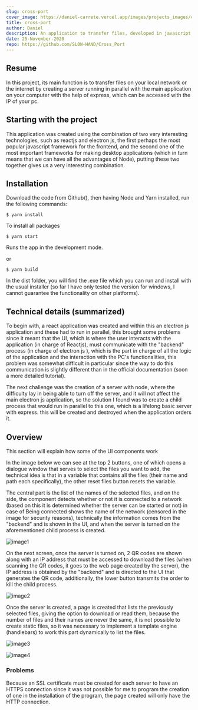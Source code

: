 ```yaml
---
slug: cross-port
cover_image: https://daniel-carrete.vercel.app/images/projects_images/cross_port/page1.jpg
title: cross-port
author: Daniel
description: An application to transfer files, developed in javascript with electron, react and express
date: 25-November-2020
repo: https://github.com/SL0W-HAND/Cross_Port
---
```


## Resume
In this project, its main function is to transfer files on your local network or the internet by creating a server running in parallel with the main application on your computer with the help of express, which can be accessed with the IP of your pc.


## Starting with the project


This application was created using the combination of two very interesting technologies, such as reactjs and electron js, the first perhaps the most popular javascript framework for the frontend, and the second one of the most important frameworks for making desktop applications (which in turn means that we can have all the advantages of Node), putting these two together gives us a very interesting combination.


## Installation
Download the code from Github(), then having Node and Yarn installed, run the following commands:

```$ yarn install```

To install all packages

```$ yarn start```

Runs the app in the development mode.

or

```$ yarn build```

In the dist folder, you will find the .exe file which you can run and install with the usual installer (so far I have only tested the version for windows, I cannot guarantee the functionality on other platforms).

## Technical details (summarized)

To begin with, a react application was created and within this an electron js application
and these had to run in parallel, this brought some problems since it meant that the UI, which is where the user interacts with the application (in charge of Reactjs), must communicate with the "backend" process (in charge of electron js ), which is the part in charge of all the logic of the application and the interaction with the PC's functionalities, this problem was somewhat difficult in particular since the way to do this communication is slightly different than in the official documentation (soon a more detailed tutorial).

The next challenge was the creation of a server with node, where the difficulty lay in being able to turn off the server, and it will not affect the main electron js application, so the solution I found was to create a child process that would run in parallel to this one, which is a lifelong basic server with express. this will be created and destroyed when the application orders it.


## Overview

This section will explain how some of the UI components work

In the image below we can see at the top 2 buttons, one of which opens a dialogue window that serves to select the files you want to add, the technical idea is that in a variable that contains all the files (their name and path each specifically), the other reset files button resets the variable.

The central part is the list of the names of the selected files, and on the side, the component detects whether or not it is connected to a network (based on this it is determined whether the server can be started or not) in case of Being connected shows the name of the network (censored in the image for security reasons), technically the information comes from the "backend" and is shown in the UI, and when the server is turned on the aforementioned child process is created.

![image1](https://daniel-carrete.vercel.app/images/projects_images/cross_port/page1.jpg)


On the next screen, once the server is turned on, 2 QR codes are shown along with an IP address that must be accessed to download the files (when scanning the QR codes, it goes to the web page created by the server), the IP address is obtained by the "backend" and is directed to the UI that generates the QR code, additionally, the lower button transmits the order to kill the child process.

![image2](https://daniel-carrete.vercel.app/images/projects_images/cross_port/page2.jpg)


Once the server is created, a page is created that lists the previously selected files, giving the option to download or read them, because the number of files and their names are never the same, it is not possible to create static files, so it was necessary to implement a template engine (handlebars) to work this part dynamically to list the files.


![image3](https://daniel-carrete.vercel.app/images/projects_images/cross_port/page3.jpg)

![image4](https://daniel-carrete.vercel.app/images/projects_images/cross_port/page4.jpg)



### Problems
Because an SSL certificate must be created for each server to have an HTTPS connection since it was not possible for me to program the creation of one in the installation of the program, the page created will only have the HTTP connection.
